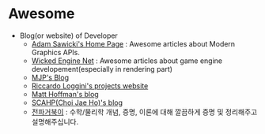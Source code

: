 # Awesome
- Blog(or website) of Developer
    - [Adam Sawicki's Home Page](https://asawicki.info/index) : Awesome articles about Modern Graphics APIs.
    - [Wicked Engine Net](https://wickedengine.net/) : Awesome articles about game engine developement(especially in rendering part)
    - [MJP's Blog](https://therealmjp.github.io/)
    - [Riccardo Loggini's projects website](https://logins.github.io/)
    - [Matt Hoffman's blog](https://medium.com/@lordned)
    - [SCAHP(Choi Jae Ho)'s blog](https://scahp.tistory.com/)
    - [전파거북이](https://ghebook.blogspot.com/) : 수학/물리학 개념, 증명, 이론에 대해 깔끔하게 증명 및 정리해주고 설명해주십니다.
